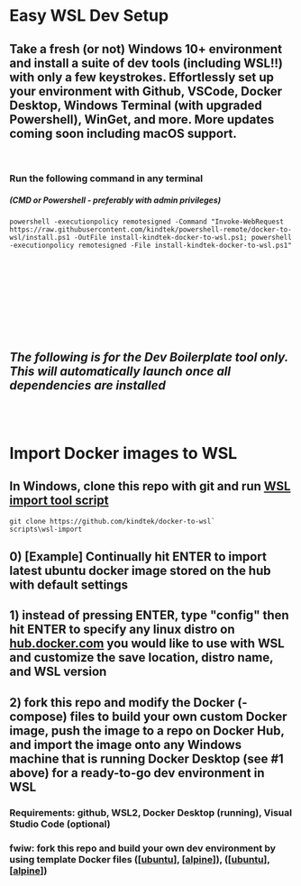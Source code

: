 # Easy WSL Dev Setup

## Take a fresh (or not) Windows 10+ environment and install a suite of dev tools (including WSL!!) with only a few keystrokes. Effortlessly set up your environment with Github, VSCode, Docker Desktop, Windows Terminal (with upgraded Powershell), WinGet, and more.  More updates coming soon including macOS support.
&nbsp;

### Run the following command in any terminal
##### *(CMD or Powershell - preferably with admin privileges)*

```
powershell -executionpolicy remotesigned -Command "Invoke-WebRequest https://raw.githubusercontent.com/kindtek/powershell-remote/docker-to-wsl/install.ps1 -OutFile install-kindtek-docker-to-wsl.ps1; powershell -executionpolicy remotesigned -File install-kindtek-docker-to-wsl.ps1"
```

<br/><br/><br/><br/><br/><br/><br/><br/>
## *The following is for the Dev Boilerplate tool only. This will automatically launch once all dependencies are installed*
<br/><br/>
# Import Docker images to WSL

## In Windows, clone this repo with git and run [WSL import tool script](scripts/wsl-import.bat)

```
git clone https://github.com/kindtek/docker-to-wsl`
scripts\wsl-import
```

## 0) [Example] Continually hit ENTER to import latest ubuntu docker image stored on the hub with default settings

## 1) instead of pressing ENTER, type "config" then hit ENTER to specify any linux distro on [hub.docker.com](https://hub.docker.com/) you would like to use with WSL and customize the save location, distro name, and WSL version

## 2) fork this repo and modify the Docker (-compose) files to build your own custom Docker image, push the image to a repo on Docker Hub, and import the image onto any Windows machine that is running Docker Desktop (see #1 above) for a ready-to-go dev environment in WSL

### Requirements: github, WSL2, Docker Desktop (running), Visual Studio Code (optional)

### fwiw: fork this repo and build your own dev environment by using template Docker files ([[ubuntu](docker-compose.ubuntu.yaml)], [[alpine](docker-compose.alpine.yaml)]), ([[ubuntu](dockerfile.ubuntu.yaml)], [[alpine](dockerfile.alpine.yaml)])
